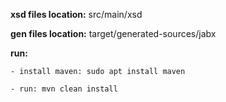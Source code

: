 **xsd files location:** src/main/xsd

**gen files location:** target/generated-sources/jabx

**run:**

    - install maven: sudo apt install maven

    - run: mvn clean install
